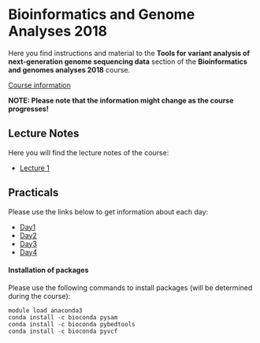 # Bioinformatics and Genome Analyses 2018

Here you find instructions and material to the **Tools for variant analysis of next-generation genome sequencing data** section of the **Bioinformatics and genomes analyses 2018** course.

[Course information](https://webext.pasteur.fr/tekaia/BCGAIPT2018/BCGAIPT2018_Prog.html)

**NOTE: Please note that the information might change as the course progresses!**

## Lecture Notes
Here you will find the lecture notes of the course:<br/>
* [Lecture 1](lectures/lecture1.pdf) 

## Practicals
Please use the links below to get information about each day:

* [Day1](day1)
* [Day2](day2)
* [Day3](day3)
* [Day4](day4)

#### Installation of packages
Please use the following commands to install packages (will be determined during the course):

```
module load anaconda3
conda install -c bioconda pysam 
conda install -c bioconda pybedtools
conda install -c bioconda pyvcf

```

